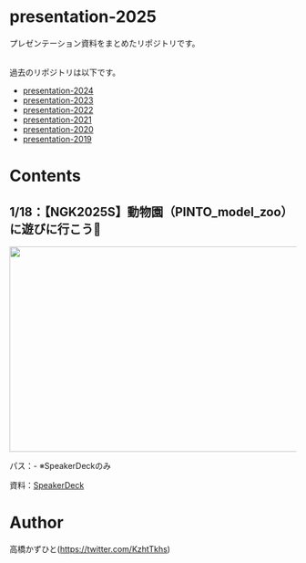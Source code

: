 # presentation-2025
プレゼンテーション資料をまとめたリポジトリです。<br><br>

過去のリポジトリは以下です。
* [presentation-2024](https://github.com/Kazuhito00/presentation-2024)
* [presentation-2023](https://github.com/Kazuhito00/presentation-2023)
* [presentation-2022](https://github.com/Kazuhito00/presentation-2022)
* [presentation-2021](https://github.com/Kazuhito00/presentation-2021)
* [presentation-2020](https://github.com/Kazuhito00/presentation-2020)
* [presentation-2019](https://github.com/Kazuhito00/presentation-2019)

# Contents
## 1/18：【NGK2025S】動物園（PINTO_model_zoo）に遊びに行こう🦔
<img src="https://github.com/user-attachments/assets/2bbc3b1b-2389-44f6-971a-096f669e609b" width="640px" height="360px">

パス：- ※SpeakerDeckのみ

資料：[SpeakerDeck](https://speakerdeck.com/kazuhitotakahashi/ngk2025s-dong-wu-yuan-pinto-model-zoo-niyou-binixing-kou)

# Author
高橋かずひと(https://twitter.com/KzhtTkhs)
